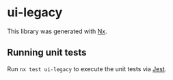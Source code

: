 # ui-legacy

This library was generated with [Nx](https://nx.dev).

## Running unit tests

Run `nx test ui-legacy` to execute the unit tests via [Jest](https://jestjs.io).
